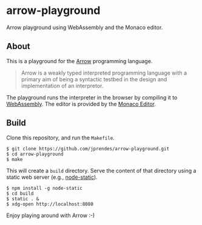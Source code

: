 # arrow-playground
Arrow playground using WebAssembly and the Monaco editor.

## About
This is a playground for the [Arrow](https://github.com/benhj/arrow) programming language.
> Arrow is a weakly typed interpreted programming language with a primary aim of being a syntactic testbed in the design and implementation of an interpretor.

The playground runs the interpreter in the browser by compiling it to [WebAssembly](https://webassembly.github.io/). The editor is provided by the [Monaco Editor](https://microsoft.github.io/monaco-editor/).

## Build
Clone this repository, and run the `Makefile`.
```
$ git clone https://github.com/jprendes/arrow-playground.git
$ cd arrow-playground
$ make
```

This will create a `build` directory. Serve the content of that directory using a static web server (e.g., [node-static](https://www.npmjs.com/package/node-static)).
```
$ npm install -g node-static
$ cd build
$ static . &
$ xdg-open http://localhost:8080
```

Enjoy playing around with Arrow :-)